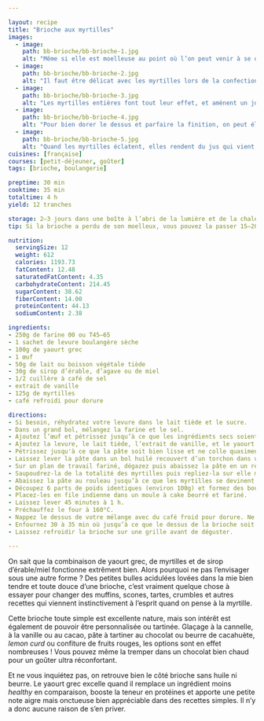 ```yaml
---

layout: recipe
title: "Brioche aux myrtilles"
images:
  - image:
    path: bb-brioche/bb-brioche-1.jpg
    alt: "Même si elle est moelleuse au point où l’on peut venir à se demander comment elle supporte son propre poids, la brioche se découpe très bien et donne de belles tranches bien nettes."
  - image:
    path: bb-brioche/bb-brioche-2.jpg
    alt: "Il faut être délicat avec les myrtilles lors de la confection de la brioche, mais ça en vaut réellement la peine tant leur petit côté bulle qui explose sous la dent apporte de l’excitation à la mâche en contrastant avec la mie bien aérienne de la pâte."
  - image:
    path: bb-brioche/bb-brioche-3.jpg
    alt: "Les myrtilles entières font tout leur effet, et amènent un joli peps qui contraste avec la légéreté de la mie à la dégustation."
  - image:
    path: bb-brioche/bb-brioche-4.jpg
    alt: "Pour bien dorer le dessus et parfaire la finition, on peut élever la température à 180°C pendant 2 minutes en toute fin de cuisson. Ça permet de créer une fine croûte sur le dessus, et on ne sent pas du tout le goût du café."
  - image:
    path: bb-brioche/bb-brioche-5.jpg
    alt: "Quand les myrtilles éclatent, elles rendent du jus qui vient imbiber la mie. Résultat : des flaques humides et une texture qui vient enrichir la mâche d’une brioche toute simple au demeurant."
cuisines: [française]
courses: [petit-déjeuner, goûter]
tags: [brioche, boulangerie]

preptime: 30 min
cooktime: 35 min
totaltime: 4 h
yield: 12 tranches

storage: 2–3 jours dans une boîte à l’abri de la lumière et de la chaleur à température ambiante. 2–3 mois au congélateur.
tip: Si la brioche a perdu de son moelleux, vous pouvez la passer 15–20 secondes au micro-ondes pour lui faire retrouver toute sa douceur.

nutrition:
  servingSize: 12
  weight: 612
  calories: 1193.73
  fatContent: 12.48
  saturatedFatContent: 4.35
  carbohydrateContent: 214.45
  sugarContent: 38.62
  fiberContent: 14.00
  proteinContent: 44.13
  sodiumContent: 2.38

ingredients:
- 250g de farine 00 ou T45–65
- 1 sachet de levure boulangère sèche
- 100g de yaourt grec
- 1 œuf
- 50g de lait ou boisson végétale tiède
- 30g de sirop d’érable, d’agave ou de miel
- 1/2 cuillère à café de sel
- extrait de vanille
- 125g de myrtilles
- café refroidi pour dorure

directions:
- Si besoin, réhydratez votre levure dans le lait tiède et le sucre.
- Dans un grand bol, mélangez la farine et le sel.
- Ajoutez l’œuf et pétrissez jusqu’à ce que les ingrédients secs soient bien humides.
- Ajoutez la levure, le lait tiède, l’extrait de vanille, et le yaourt grec. 
- Pétrissez jusqu'à ce que la pâte soit bien lisse et ne colle quasiment plus aux doigts – au robot, quand la pâte se décolle des parois, pas plus. Elle doit néanmoins rester bien souple, donc ajustez farine et liquide en conséquence. 
- Laissez lever la pâte dans un bol huilé recouvert d’un torchon dans un endroit chaud pendant 1h30–2h. Elle devrait avoir doublé de volume au bout de ce laps de temps. Vous pouvez également la préparer la veille et la laisser lever au frigo pendant la nuit.
- Sur un plan de travail fariné, dégazez puis abaissez la pâte en un rectangle de 35 cm sur 25 environ.
- Saupoudrez-la de la totalité des myrtilles puis repliez-la sur elle même.
- Abaissez la pâte au rouleau jusqu’à ce que les myrtilles se devinent sous la pâte puis formez un boudin.
- Découpez 6 parts de poids identiques (environ 100g) et formez des boules bien rondes. 
- Placez-les en file indienne dans un moule à cake beurré et fariné.
- Laissez lever 45 minutes à 1 h.
- Préchauffez le four à 160°C.
- Nappez le dessus de votre mélange avec du café froid pour dorure. Ne vous inquiétez pas, on ne sentira absolument pas le goût du café après cuisson.
- Enfournez 30 à 35 min où jusqu’à ce que le dessus de la brioche soit bien doré.
- Laissez refroidir la brioche sur une grille avant de déguster.

---
```


On sait que la combinaison de yaourt grec, de myrtilles et de sirop d’érable/miel fonctionne extrêment bien. Alors pourquoi ne pas l’envisager sous une autre forme&nbsp;? Des petites bulles acidulées lovées dans la mie bien tendre et toute douce d’une brioche, c’est vraiment quelque chose à essayer pour changer des muffins, scones, tartes, crumbles et autres recettes qui viennent instinctivement à l’esprit quand on pense à la myrtille.

Cette brioche toute simple est excellente nature, mais son intérêt est également de pouvoir être personnalisée ou tartinée. Glaçage à la cannelle, à la vanille ou au cacao, pâte à tartiner au chocolat ou beurre de cacahuète, <i lang="en">lemon curd</i> ou confiture de fruits rouges, les options sont en effet nombreuses&nbsp;! Vous pouvez même la tremper dans un chocolat bien chaud pour un goûter ultra réconfortant.

Et ne vous inquiétez pas, on retrouve bien le côté brioche sans huile ni beurre. Le yaourt grec excelle quand il remplace un ingrédient moins <i lang="en">healthy</i> en comparaison, booste la teneur en protéines et apporte une petite note aigre mais onctueuse bien appréciable dans des recettes simples. Il n’y a donc aucune raison de s’en priver.